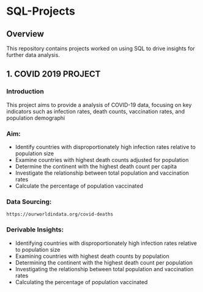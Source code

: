 # SQL-Projects
## Overview
This repository contains projects worked on using SQL to drive insights for further data analysis.

## 1. COVID 2019 PROJECT 
### Introduction 
This project aims to provide a analysis of COVID-19 data, focusing on key indicators such as infection rates, death counts, vaccination rates, and population demographi
  
###  Aim:
 - Identify countries with disproportionately high infection rates relative to population size
 - Examine countries with highest death counts adjusted for population
 - Determine the continent with the highest death count per capita
 - Investigate the relationship between total population and vaccination rates
 - Calculate the percentage of population vaccinated

### Data Sourcing:
    https://ourworldindata.org/covid-deaths
### Derivable Insights:
- Identifying countries with disproportionately high infection rates relative to population size
- Examining countries with highest death counts by  population
- Determining the continent with the highest death count per population
- Investigating the relationship between total population and vaccination rates
- Calculating the percentage of population vaccinated
